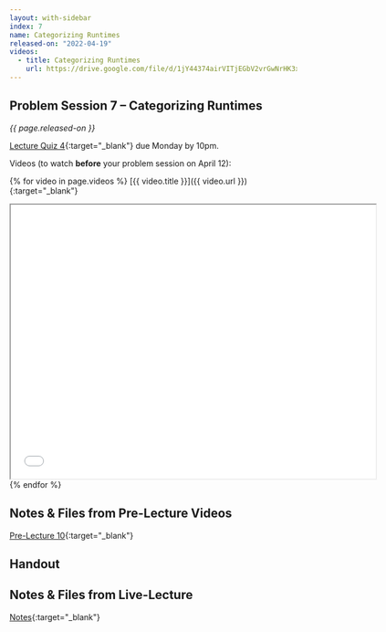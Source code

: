 ```yaml
---
layout: with-sidebar
index: 7
name: Categorizing Runtimes
released-on: "2022-04-19"
videos:
  - title: Categorizing Runtimes
    url: https://drive.google.com/file/d/1jY44374airVITjEGbV2vrGwNrHK3xFuw
---
```


## Problem Session 7 – Categorizing Runtimes	

_{{ page.released-on }}_

[Lecture Quiz 4](https://www.gradescope.com/courses/381276/assignments/1999842/){:target="_blank"} due Monday by 10pm.

Videos (to watch **before** your problem session on April 12):

{% for video in page.videos %}
[{{ video.title }}]({{ video.url }}){:target="_blank"}

<iframe src="{{ video.url }}/preview" width="640" height="480" allow="autoplay"></iframe>
{% endfor %}

## Notes & Files from Pre-Lecture Videos

[Pre-Lecture 10](https://github.com/ucsd-cse12-sp22/ucsd-cse12-sp22.github.io/tree/main/_pre-lectures/lecture-10){:target="_blank"}

## Handout



## Notes & Files from Live-Lecture

[Notes](https://github.com/ucsd-cse12-sp22/ucsd-cse12-sp22.github.io/tree/main/_lectures/lecture-07){:target="_blank"}

